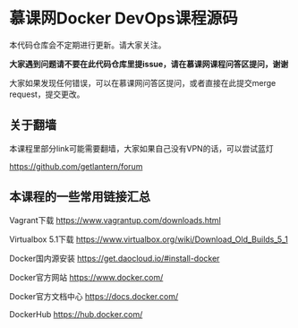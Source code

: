 # 慕课网Docker DevOps课程源码

本代码仓库会不定期进行更新。请大家关注。

**大家遇到问题请不要在此代码仓库里提issue，请在慕课网课程问答区提问，谢谢**


大家如果发现任何错误，可以在慕课网问答区提问，或者直接在此提交merge request，提交更改。

## 关于翻墙

本课程里部分link可能需要翻墙，大家如果自己没有VPN的话，可以尝试蓝灯

https://github.com/getlantern/forum

## 本课程的一些常用链接汇总

Vagrant下载 https://www.vagrantup.com/downloads.html

Virtualbox 5.1下载 https://www.virtualbox.org/wiki/Download_Old_Builds_5_1

Docker国内源安装 https://get.daocloud.io/#install-docker

Docker官方网站 https://www.docker.com/

Docker官方文档中心 https://docs.docker.com/

DockerHub https://hub.docker.com/

